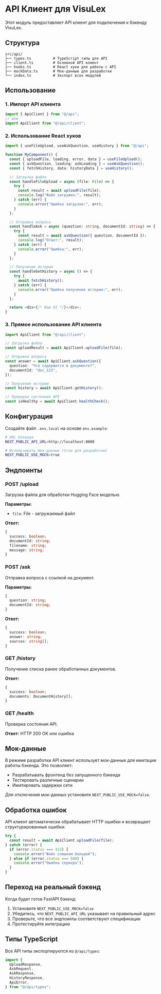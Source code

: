 # API Клиент для VisuLex

Этот модуль предоставляет API клиент для подключения к бэкенду VisuLex.

## Структура

```
src/api/
├── types.ts          # TypeScript типы для API
├── client.ts         # Основной API клиент
├── hooks.ts          # React хуки для работы с API
├── mockData.ts       # Мок-данные для разработки
└── index.ts          # Экспорт всех модулей
```

## Использование

### 1. Импорт API клиента

```typescript
import { ApiClient } from "@/api";
// или
import ApiClient from "@/api/client";
```

### 2. Использование React хуков

```typescript
import { useFileUpload, useAskQuestion, useHistory } from "@/api";

function MyComponent() {
  const { uploadFile, loading, error, data } = useFileUpload();
  const { askQuestion, loading: askLoading } = useAskQuestion();
  const { fetchHistory, data: historyData } = useHistory();

  // Загрузка файла
  const handleFileUpload = async (file: File) => {
    try {
      const result = await uploadFile(file);
      console.log("Файл загружен:", result);
    } catch (err) {
      console.error("Ошибка загрузки:", err);
    }
  };

  // Отправка вопроса
  const handleAsk = async (question: string, documentId: string) => {
    try {
      const result = await askQuestion({ question, documentId });
      console.log("Ответ:", result);
    } catch (err) {
      console.error("Ошибка:", err);
    }
  };

  // Получение истории
  const handleGetHistory = async () => {
    try {
      await fetchHistory();
    } catch (err) {
      console.error("Ошибка получения истории:", err);
    }
  };

  return <div>{/* Ваш UI */}</div>;
}
```

### 3. Прямое использование API клиента

```typescript
import ApiClient from "@/api/client";

// Загрузка файла
const uploadResult = await ApiClient.uploadFile(file);

// Отправка вопроса
const answer = await ApiClient.askQuestion({
  question: "Что содержится в документе?",
  documentId: "doc_123",
});

// Получение истории
const history = await ApiClient.getHistory();

// Проверка состояния API
const isHealthy = await ApiClient.healthCheck();
```

## Конфигурация

Создайте файл `.env.local` на основе `env.example`:

```bash
# URL бэкенда
NEXT_PUBLIC_API_URL=http://localhost:8000

# Использовать мок-данные (true для разработки)
NEXT_PUBLIC_USE_MOCK=true
```

## Эндпоинты

### POST /upload

Загрузка файла для обработки Hugging Face моделью.

**Параметры:**

- `file`: File - загружаемый файл

**Ответ:**

```typescript
{
  success: boolean;
  documentId: string;
  filename: string;
  message: string;
}
```

### POST /ask

Отправка вопроса с ссылкой на документ.

**Параметры:**

```typescript
{
  question: string;
  documentId: string;
}
```

**Ответ:**

```typescript
{
  success: boolean;
  answer: string;
  sources: string[];
}
```

### GET /history

Получение списка ранее обработанных документов.

**Ответ:**

```typescript
{
  success: boolean;
  documents: DocumentHistory[];
}
```

### GET /health

Проверка состояния API.

**Ответ:** HTTP 200 OK или ошибка

## Мок-данные

В режиме разработки API клиент использует мок-данные для имитации работы бэкенда. Это позволяет:

- Разрабатывать фронтенд без запущенного бэкенда
- Тестировать различные сценарии
- Имитировать задержки сети

Для отключения мок-данных установите `NEXT_PUBLIC_USE_MOCK=false`.

## Обработка ошибок

API клиент автоматически обрабатывает HTTP ошибки и возвращает структурированные ошибки:

```typescript
try {
  const result = await ApiClient.uploadFile(file);
} catch (error) {
  if (error.status === 413) {
    console.error("Файл слишком большой");
  } else if (error.status === 500) {
    console.error("Ошибка сервера");
  }
}
```

## Переход на реальный бэкенд

Когда будет готов FastAPI бэкенд:

1. Установите `NEXT_PUBLIC_USE_MOCK=false`
2. Убедитесь, что `NEXT_PUBLIC_API_URL` указывает на правильный адрес
3. Проверьте, что все эндпоинты соответствуют спецификации
4. Протестируйте интеграцию

## Типы TypeScript

Все API типы экспортируются из `@/api/types`:

```typescript
import {
  UploadResponse,
  AskRequest,
  AskResponse,
  HistoryResponse,
  ApiError,
} from "@/api/types";
```

